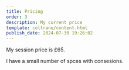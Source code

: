 ```yaml
---
title: Pricing
order: 3
description: My current price
template: coltrane/content.html
publish_date: 2024-07-30 19:26:02
---
```


My session price is £65.

I have a small number of spces with consesions. 